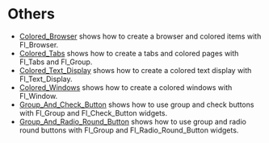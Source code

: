 # Others

* [Colored_Browser](Colored_Browser/README.md) shows how to create a browser and colored items with Fl_Browser.
* [Colored_Tabs](Colored_Tabs/README.md) shows how to create a tabs and colored pages with Fl_Tabs and Fl_Group.
* [Colored_Text_Display](Colored_Text_Display/README.md) shows how to create a colored text display with Fl_Text_Display.
* [Colored_Windows](Colored_Windows/README.md) shows how to create a colored windows with Fl_Window.
* [Group_And_Check_Button](Group_And_Check_Button/README.md) shows how to use group and check buttons with Fl_Group and Fl_Check_Button widgets.
* [Group_And_Radio_Round_Button](Group_And_Radio_Round_Button/README.md) shows how to use group and radio round buttons with Fl_Group and Fl_Radio_Round_Button widgets.
